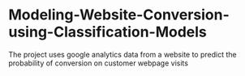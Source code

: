 # Modeling-Website-Conversion-using-Classification-Models
The project uses google analytics data from a website to predict the probability of conversion on customer webpage visits

